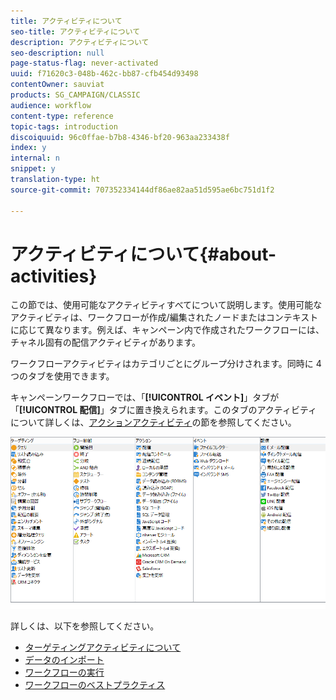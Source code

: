 ```yaml
---
title: アクティビティについて
seo-title: アクティビティについて
description: アクティビティについて
seo-description: null
page-status-flag: never-activated
uuid: f71620c3-048b-462c-bb87-cfb454d93498
contentOwner: sauviat
products: SG_CAMPAIGN/CLASSIC
audience: workflow
content-type: reference
topic-tags: introduction
discoiquuid: 96c0ffae-b7b8-4346-bf20-963aa233438f
index: y
internal: n
snippet: y
translation-type: ht
source-git-commit: 707352334144df86ae82aa51d595ae6bc751d1f2

---
```



# アクティビティについて{#about-activities}

この節では、使用可能なアクティビティすべてについて説明します。使用可能なアクティビティは、ワークフローが作成/編集されたノードまたはコンテキストに応じて異なります。例えば、キャンペーン内で作成されたワークフローには、チャネル固有の配信アクティビティがあります。

ワークフローアクティビティはカテゴリごとにグループ分けされます。同時に 4 つのタブを使用できます。

キャンペーンワークフローでは、「**[!UICONTROL イベント]**」タブが「**[!UICONTROL 配信]**」タブに置き換えられます。このタブのアクティビティについて詳しくは、[アクションアクティビティ](../../workflow/using/about-action-activities.md)の節を参照してください。

![](assets/wf-activity-tabs.png)

詳しくは、以下を参照してください。

* [ターゲティングアクティビティについて](../../workflow/using/about-targeting-activities.md)
* [データのインポート](../../workflow/using/importing-data.md)
* [ワークフローの実行](../../workflow/using/executing-a-workflow.md)
* [ワークフローのベストプラクティス](../../workflow/using/workflow-best-practices.md)
